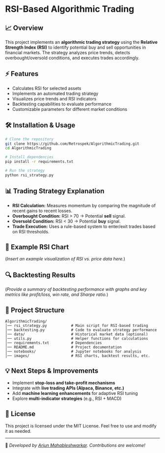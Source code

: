 # RSI-Based Algorithmic Trading

## 📈 Overview
This project implements an **algorithmic trading strategy** using the **Relative Strength Index (RSI)** to identify potential buy and sell opportunities in financial markets. The strategy analyzes price trends, detects overbought/oversold conditions, and executes trades accordingly.

## ⚡ Features
- Calculates RSI for selected assets
- Implements an automated trading strategy
- Visualizes price trends and RSI indicators
- Backtesting capabilities to evaluate performance
- Customizable parameters for different market conditions

## 🛠️ Installation & Usage
```bash
# Clone the repository
git clone https://github.com/Retrospek/AlgorithmicTrading.git
cd AlgorithmicTrading

# Install dependencies
pip install -r requirements.txt

# Run the strategy
python rsi_strategy.py
```

## 📊 Trading Strategy Explanation
- **RSI Calculation:** Measures momentum by comparing the magnitude of recent gains to recent losses.
- **Overbought Condition:** RSI > 70 → Potential **sell** signal.
- **Oversold Condition:** RSI < 30 → Potential **buy** signal.
- **Trade Execution:** Uses a rule-based system to enter/exit trades based on RSI thresholds.

## 📌 Example RSI Chart
(*Insert an example visualization of RSI vs. price data here.*)

## 🔍 Backtesting Results
(*Provide a summary of backtesting performance with graphs and key metrics like profit/loss, win rate, and Sharpe ratio.*)

## 📂 Project Structure
```
AlgorithmicTrading/
│── rsi_strategy.py           # Main script for RSI-based trading  
│── backtesting.py            # Code to evaluate strategy performance  
│── data/                     # Historical market data (optional)  
│── utils.py                  # Helper functions for calculations  
│── requirements.txt          # Dependencies  
│── README.md                 # Project documentation  
│── notebooks/                # Jupyter notebooks for analysis  
│── images/                   # RSI charts, backtest results, etc.  
```

## 💡 Next Steps & Improvements
- Implement **stop-loss and take-profit mechanisms**
- Integrate with **live trading APIs (Alpaca, Binance, etc.)**
- Add **machine learning enhancements** for adaptive RSI tuning
- Explore **multi-indicator strategies** (e.g., RSI + MACD)

## 📜 License
This project is licensed under the MIT License. Feel free to use and modify it as needed.

---

🚀 *Developed by [Arjun Mahableshwarkar](https://github.com/Retrospek). Contributions are welcome!*
